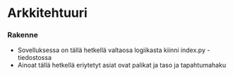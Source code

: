 # Arkkitehtuuri

### Rakenne

 - Sovelluksessa on tällä hetkellä valtaosa logiikasta kiinni index.py -tiedostossa
 - Ainoat tällä hetkellä eriytetyt asiat ovat palikat ja taso ja tapahtumahaku 
